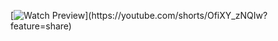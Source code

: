 [![Watch Preview]([https://img.youtube.com/vi/YOUR_VIDEO_ID/0.jpg](https://youtube.com/shorts/OfiXY_zNQIw?feature=share))](https://youtube.com/shorts/OfiXY_zNQIw?feature=share)
